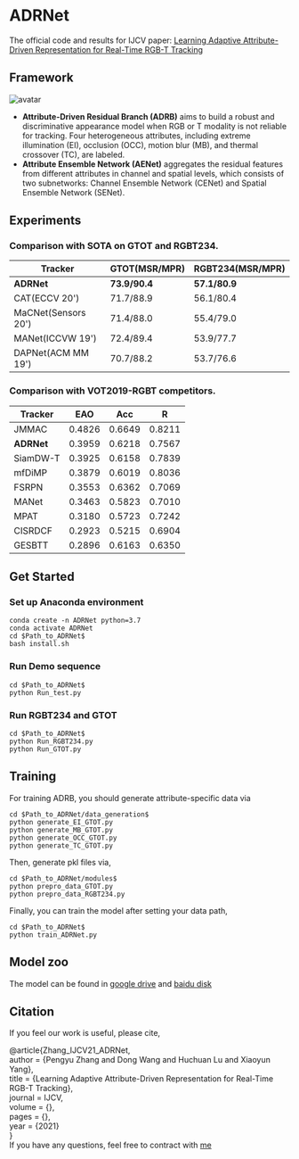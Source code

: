 # ADRNet
The official code and results for IJCV paper: [Learning Adaptive Attribute-Driven Representation for Real-Time RGB-T Tracking](https://github.com/zhang-pengyu/ADRNet/blob/main/Zhang_IJCV2021_ADRNet.pdf)

## Framework
![avatar](https://github.com/zhang-pengyu/ADRNet/blob/main/Framework.png)

- **Attribute-Driven Residual Branch (ADRB)** aims to build a robust and discriminative appearance model when RGB or T modality is not reliable for tracking. Four heterogeneous attributes, including extreme illumination (EI), occlusion (OCC), motion blur (MB), and thermal crossover (TC), are labeled.
- **Attribute Ensemble Network (AENet)** aggregates the residual features from different attributes in channel and spatial levels, which consists of two subnetworks: Channel Ensemble Network (CENet) and Spatial Ensemble Network (SENet).

## Experiments
### Comparison with SOTA on GTOT and RGBT234.
| Tracker | GTOT(MSR/MPR) | RGBT234(MSR/MPR)|
| ------ | ------ | ------ |
| **ADRNet** | **73.9/90.4** | **57.1/80.9** |
| CAT(ECCV 20') | 71.7/88.9 | 56.1/80.4 |
| MaCNet(Sensors 20') | 71.4/88.0 | 55.4/79.0 |
| MANet(ICCVW 19') | 72.4/89.4 | 53.9/77.7 |
| DAPNet(ACM MM 19') | 70.7/88.2 | 53.7/76.6 |

### Comparison with VOT2019-RGBT competitors.
| Tracker | EAO | Acc | R |
| ------ | ------ | ------ | ------ |
| JMMAC | 0.4826 | 0.6649 | 0.8211 |
| **ADRNet** | 0.3959 | 0.6218 | 0.7567 |
| SiamDW-T | 0.3925 | 0.6158 | 0.7839 | 
| mfDiMP | 0.3879 | 0.6019 | 0.8036 |
| FSRPN | 0.3553 | 0.6362 | 0.7069 |
| MANet | 0.3463 | 0.5823 | 0.7010 |
| MPAT | 0.3180 | 0.5723 | 0.7242 |
| CISRDCF | 0.2923 | 0.5215 | 0.6904 |
| GESBTT | 0.2896 | 0.6163 | 0.6350 |

## Get Started
### Set up Anaconda environment
```
conda create -n ADRNet python=3.7
conda activate ADRNet
cd $Path_to_ADRNet$
bash install.sh
```
### Run Demo sequence
```
cd $Path_to_ADRNet$
python Run_test.py
```
### Run RGBT234 and GTOT
```
cd $Path_to_ADRNet$
python Run_RGBT234.py
python Run_GTOT.py
```
## Training
For training ADRB, you should generate attribute-specific data via
```
cd $Path_to_ADRNet/data_generation$
python generate_EI_GTOT.py
python generate_MB_GTOT.py
python generate_OCC_GTOT.py
python generate_TC_GTOT.py
```
Then, generate pkl files via, 
```
cd $Path_to_ADRNet/modules$
python prepro_data_GTOT.py
python prepro_data_RGBT234.py
```
Finally, you can train the model after setting your data path,
```
cd $Path_to_ADRNet$
python train_ADRNet.py
```
## Model zoo
The model can be found in [google drive]() and [baidu disk]()
## Citation
If you feel our work is useful, please cite, 

@article{Zhang_IJCV21_ADRNet,\
	author = {Pengyu Zhang and Dong Wang and Huchuan Lu and Xiaoyun Yang},\
	title = {Learning Adaptive Attribute-Driven Representation for Real-Time RGB-T Tracking},\
	journal = IJCV,\
	volume = {},\
	pages = {},\
	year = {2021}\
}\
If you have any questions, feel free to contract with [me](mailto:pyzhang@mail.dlut.edu.cn)
